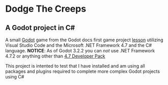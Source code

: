 # Dodge The Creeps
## A Godot project in C#

A small [Godot](http://godotengine.org) game from the Godot docs first game project [lesson](https://docs.godotengine.org/en/stable/getting_started/step_by_step/your_first_game.html) utilizing Visual Studio Code and the Microsoft .NET Framework 4.7 and the C# language.
**NOTICE**: As of Godot 3.2.2 you can *not* use .NET Framework 4.7.2 or anything other than [4.7 Developer Pack](https://dotnet.microsoft.com/download/dotnet-framework/net47)

This project is intented to test that I have installed and am using all packages and plugins required to complete more complex Godot projects using C#